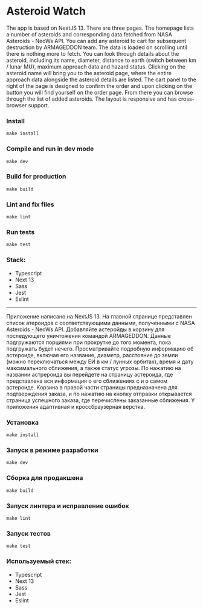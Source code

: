 # Asteroid Watch

The app is based on NextJS 13.
There are three pages. The homepage lists a number of asteroids and corresponding data fetched from NASA Asteroids - NeoWs API. You can аdd any asteroid to cart for subsequent destruction by ARMAGEDDON team. The data is loaded on scrolling until there is nothing more to fetch. You can look through details about the asteroid, including its name, diameter, distance to earth (switch between km / lunar MU), maximum approach data and hazard status. Clicking on the asteroid name will bring you to the asteroid page, where the entire approach data alongside the asteroid details are listed. The cart panel to the right of the page is designed to confirm the order and upon clicking on the button you will find yourself on the order page. From there you can browse through the list of added asteroids.
The layout is responsive and has cross-browser support.

### Install

```
make install
```

### Compile and run in dev mode

```
make dev
```

### Build for production

```
make build
```

### Lint and fix files

```
make lint
```

### Run tests

```
make test
```

### Stack:

- Typescript
- Next 13
- Sass
- Jest
- Eslint

---

Приложение написано на NextJS 13.
На главной странице представлен список атероидов с соответствующими данными, полученными с NASA Asteroids - NeoWs API. Добавляйте астеройды в корзину для последующего уничтожения командой ARMAGEDDON. Данные подгружаются порциями при прокрутке до того момента, пока подгружать будет нечего. Просматривайте подробную информацию об астероиде, включая его название, диаметр, расстояние до земли (можно переключаться между ЕИ в км / лунных орбитах), время и дату максимального сближения, а также статус угрозы. По нажатию на названии астрероида вы перейдете на страницу астероида, где представлена вся информация о его сближениях с и о самом астероиде. Корзина в правой части страницы предназначена для подтверждения заказа, и по нажатию на кнопку отправки открывается страница успешного заказа, где перечислены заказанные сближения.
У приложения адаптивная и кроссбраузерная верстка.

### Установка

```
make install
```

### Запуск в режиме разработки

```
make dev
```

### Сборка для продакшена

```
make build
```

### Запуск линтера и исправление ошибок

```
make lint
```

### Запуск тестов

```
make test
```
### Используемый стек:

- Typescript
- Next 13
- Sass
- Jest
- Eslint

